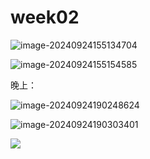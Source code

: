 # week02

![image-20240924155134704](https://gitee.com/zou_tangrui/note-pic/raw/master/img/202409241551310.png)

![image-20240924155154585](https://gitee.com/zou_tangrui/note-pic/raw/master/img/202409241551879.png)

晚上：

![image-20240924190248624](https://gitee.com/zou_tangrui/note-pic/raw/master/img/202409241902648.png)

![image-20240924190303401](https://gitee.com/zou_tangrui/note-pic/raw/master/img/202409241903437.png)

![](https://gitee.com/zou_tangrui/note-pic/raw/master/img/202409241933084.png)